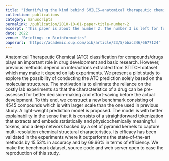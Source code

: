 ```yaml
---
title: "Identifying the kind behind SMILES—anatomical therapeutic chemical classification using structure-only representations"
collection: publications
category: manuscripts
permalink: /publication/2010-10-01-paper-title-number-2
excerpt: 'This paper is about the number 2. The number 3 is left for future work.'
date: 2022
venue: 'Briefings in Bioinformatics'
paperurl: 'https://academic.oup.com/bib/article/23/5/bbac346/6677124'
---
```


Anatomical Therapeutic Chemical (ATC) classification for compounds/drugs plays an important role in drug development and basic research. However, previous methods depend on interactions extracted from STITCH dataset which may make it depend on lab experiments. We present a pilot study to explore the possibility of conducting the ATC prediction solely based on the molecular structures. The motivation is to eliminate the reliance on the costly lab experiments so that the characteristics of a drug can be pre-assessed for better decision-making and effort-saving before the actual development. To this end, we construct a new benchmark consisting of 4545 compounds which is with larger scale than the one used in previous study. A light-weight prediction model is proposed. The model is with better explainability in the sense that it is consists of a straightforward tokenization that extracts and embeds statistically and physicochemically meaningful tokens, and a deep network backed by a set of pyramid kernels to capture multi-resolution chemical structural characteristics. Its efficacy has been validated in the experiments where it outperforms the state-of-the-art methods by 15.53% in accuracy and by 69.66% in terms of efficiency. We make the benchmark dataset, source code and web server open to ease the reproduction of this study.
